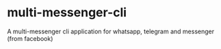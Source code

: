 # multi-messenger-cli
A multi-messenger cli application for whatsapp, telegram and messenger (from facebook)
